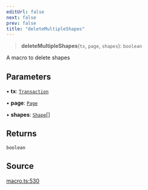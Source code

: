 ```yaml
---
editUrl: false
next: false
prev: false
title: "deleteMultipleShapes"
---
```


> **deleteMultipleShapes**(`tx`, `page`, `shapes`): `boolean`

A macro to delete shapes

## Parameters

• **tx**: [`Transaction`](/api-core/classes/transaction/)

• **page**: [`Page`](/api-core/classes/page/)

• **shapes**: [`Shape`](/api-core/classes/shape/)[]

## Returns

`boolean`

## Source

[macro.ts:530](https://github.com/dgmjs/dgmjs/blob/main/packages/core/src/macro.ts#L530)
